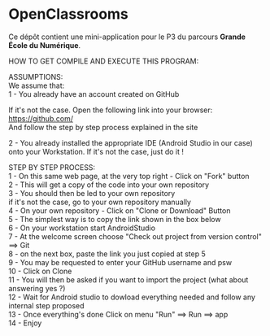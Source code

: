 # OpenClassrooms

Ce dépôt contient une mini-application pour le P3 du parcours **Grande École du Numérique**.

HOW TO GET COMPILE AND EXECUTE THIS PROGRAM: 

ASSUMPTIONS:  
We assume that:  
1 - You already have an account created on GitHub

If it's not the case. Open the following link into your browser:  
https://github.com/  
And follow the step by step process explained in the site

2 - You already installed the appropriate IDE (Android Studio in our case) onto your Workstation.
If it's not the case, just do it !

STEP BY STEP PROCESS:  
1 - On this same web page, at the very top right - Click on "Fork" button  
2 - This will get a copy of the code into your own repository  
3 - You should then be led to your own repository  
if it's not the case, go to your own repository manually  
4 - On your own repository - Click on "Clone or Download" Button  
5 - The simplest way is to copy the link shown in the box below  
6 - On your workstation start AndroidStudio  
7 - At the welcome screen choose "Check out project from version control" ==> Git  
8 - on the next box, paste the link you just copied at step 5  
9 - You may be requested to enter your GitHub username and psw  
10 - Click on Clone  
11 - You will then be asked if you want to import the project (what about answering yes ?)  
12 - Wait for Android studio to dowload everything needed and follow any internal step proposed  
13 - Once everything's done Click on menu "Run" ==> Run ==> app  
14 - Enjoy
